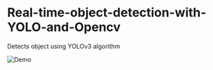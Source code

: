 # Real-time-object-detection-with-YOLO-and-Opencv
Detects object using YOLOv3 algorithm

![Demo](https://github.com/PriyaJ28/Real-time-object-detection-with-YOLO-and-Opencv/blob/master/Demo-Video.gif)
